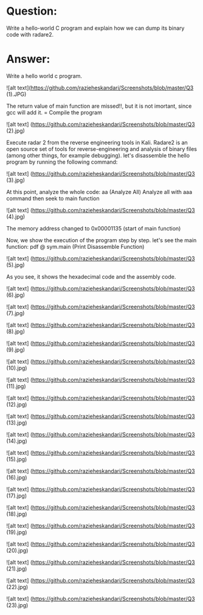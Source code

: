 # Question:

Write a hello-world C program and explain how we can dump its binary code with radare2.

# Answer:

Write a hello world c program. 

![alt text](https://github.com/razieheskandari/Screenshots/blob/master/Q3 (1).JPG)
 
 
The return value of main function are missed!!, but it is not imortant, since gcc will add it. =
Compile the program
 

![alt text] (https://github.com/razieheskandari/Screenshots/blob/master/Q3 (2).jpg)
 
Execute radar 2 from the reverse engineering tools in Kali.
Radare2 is an open source set of tools for reverse-engineering and analysis of binary files (among other things, for example debugging).
let's disassemble the hello program by running the following command:
 
![alt text] (https://github.com/razieheskandari/Screenshots/blob/master/Q3 (3).jpg)
 
At this point, analyze the whole code: aa (Analyze All)
Analyze all with aaa command then seek to main function
 
![alt text] (https://github.com/razieheskandari/Screenshots/blob/master/Q3 (4).jpg)
 
 The memory address changed to 0x00001135 (start of main function)

Now, we show the execution of the program step by step. let's see the main function: 
pdf @ sym.main (Print Disassemble Function)

![alt text] (https://github.com/razieheskandari/Screenshots/blob/master/Q3 (5).jpg)
  
As you see, it shows the hexadecimal code and the assembly code.
 
![alt text] (https://github.com/razieheskandari/Screenshots/blob/master/Q3 (6).jpg)
 
  
![alt text] (https://github.com/razieheskandari/Screenshots/blob/master/Q3 (7).jpg)
 

![alt text] (https://github.com/razieheskandari/Screenshots/blob/master/Q3 (8).jpg)
 

![alt text] (https://github.com/razieheskandari/Screenshots/blob/master/Q3 (9).jpg)
 

![alt text] (https://github.com/razieheskandari/Screenshots/blob/master/Q3 (10).jpg)

![alt text] (https://github.com/razieheskandari/Screenshots/blob/master/Q3 (11).jpg)

![alt text] (https://github.com/razieheskandari/Screenshots/blob/master/Q3 (12).jpg)

![alt text] (https://github.com/razieheskandari/Screenshots/blob/master/Q3 (13).jpg)

![alt text] (https://github.com/razieheskandari/Screenshots/blob/master/Q3 (14).jpg)

![alt text] (https://github.com/razieheskandari/Screenshots/blob/master/Q3 (15).jpg)

![alt text] (https://github.com/razieheskandari/Screenshots/blob/master/Q3 (16).jpg)

![alt text] (https://github.com/razieheskandari/Screenshots/blob/master/Q3 (17).jpg)

![alt text] (https://github.com/razieheskandari/Screenshots/blob/master/Q3 (18).jpg) 
  
![alt text] (https://github.com/razieheskandari/Screenshots/blob/master/Q3 (19).jpg) 

![alt text] (https://github.com/razieheskandari/Screenshots/blob/master/Q3 (20).jpg) 

![alt text] (https://github.com/razieheskandari/Screenshots/blob/master/Q3 (21).jpg) 

![alt text] (https://github.com/razieheskandari/Screenshots/blob/master/Q3 (22).jpg) 

![alt text] (https://github.com/razieheskandari/Screenshots/blob/master/Q3 (23).jpg) 

 
 

 
 
 
 
 
 


